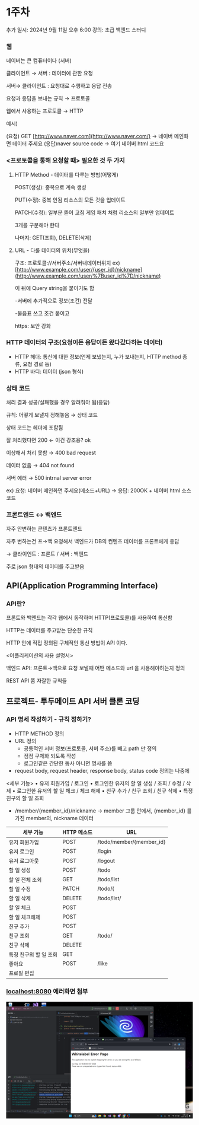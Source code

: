 # 1주차

추가 일시: 2024년 9월 11일 오후 6:00
강의: 초급 백엔드 스터디

### 웹

네이버는 큰 컴퓨터이다 (서버)

클라이언트 → 서버 : 데이터에 관한 요청

서버→ 클라이언트 : 요청대로 수행하고 응답 전송

요청과 응답을 보내는 규칙 → 프로토콜

웹에서 사용하는 프로토콜 → HTTP

예시)

(요청) GET [http://www.naver.com](http://www.naver.com/) → 네이버 메인화면 데이터 주세요
(응답)<html>naver source code</html> → 여기 네이버 html 코드요

### <프로토콜을 통해 요청할 때> 필요한 것 두 가지

1. HTTP Method - 데이터를 다루는 방법(어떻게)
    
    POST(생성): 중복으로 계속 생성
    
    PUT(수정): 중복 안됨 리소스의 모든 것을 업데이트 
    
    PATCH(수정): 일부분 뜯어 고침 게임 패치 처럼 리소스의 일부만 업데이트
    
    3개를 구분해야 한다
    
    나머지: GET(조회), DELETE(삭제)
    
2. URL - 다룰 데이터의 위치(무엇을)
    
    구조: 프로토콜://서버주소/서버내데이터위치
    ex)[http://www.example.com/user/{user_id}/nickname](http://www.example.com/user/%7Buser_id%7D/nickname)
    
    이 뒤에 Query string을 붙이기도 함
    
    -서버에 추가적으로 정보(조건) 전달
    
    -물음표 쓰고 조건 붙이고 
    
    https: 보안 강화
    

### HTTP 데이터의 구조(요청이든 응답이든 왔다갔다하는 데이터)

- HTTP 헤더: 통신에 대한 정보(언제 보냈는지, 누가 보내는지, HTTP method 종류, 요청 경로 등)
- HTTP 바디: 데이터 (json 형식)

### 상태 코드

처리 결과 성공/실패했을 경우 알려줘야 됨(응답)

규칙: 어떻게 보낼지 정해놓음 → 상태 코드

상태 코드는 헤더에 포함됨

잘 처리했다면 200 ← 이건 강조용? ok

이상해서 처리 못함 → 400 bad request

데이터 없음 → 404 not found

서버 에러 → 500 intrnal server error

ex) 요청: 네이버 메인화면 주세요(메소드+URL) → 응답: 200OK + 네이버 html 소스코드

### 프론트엔드 ↔ 백엔드

자주 안변하는 콘텐츠가 프론트엔드

자주 변하는건 프→백 요청해서 백엔드가 DB의 컨텐츠 데이터를 프론트에게 응답

→ 클라이언트 : 프론트 / 서버 : 백엔드

주로 json 형태의 데이터를 주고받음

## API(Application Programming Interface)

### API란?

프론트와 백엔드는 각각 웹에서 동작하며 HTTP(프로토콜)를 사용하여 통신함

HTTP는 데이터를 주고받는 단순한 규칙

HTTP 안에 직접 정의된 구체적인 통신 방법이 API 이다. 

<어플리케이션의 사용 설명서>

백엔드 API: 프론트→백으로 요청 보낼때 어떤 메소드와 url 을 사용해야하는지 정의

REST API 쫌 자잘한 규칙들

## 프로젝트- 투두메이트 API 서버 클론 코딩

### API 명세 작성하기 - 규칙 정하기?

- HTTP METHOD 정의
- URL 정의
    - 공통적인 서버 정보(프로토콜, 서버 주소)를 빼고 path 만 정의
    - 점점 구체화 되도록 작성
    - 로그인같은 간단한 동사 아니면 명사를 씀
- request body, request header, response body, status code 정의는 나중에

<세부 기능>
• 유저 회원가입 / 로그인
• 로그인한 유저의 할 일 생성 / 조회 / 수정 / 삭제
• 로그인한 유저의 할 일 체크 / 체크 해제
• 친구 추가 / 친구 조회 / 친구 삭제
• 특정 친구의 할 일 조회

- /member/{member_id}/nickname
→ member 그룹 안에서,
{member_id} 를 가진 member의,
nickname 데이터

| 세부 기능 | HTTP 메소드 | URL |
| --- | --- | --- |
| 유저 회원가입 | POST | /todo/member/{member_id} |
| 유저 로그인 | POST | /login |
| 유저 로그아웃 | POST | /logout |
| 할 일 생성 | POST | /todo |
| 할 일 전체 조회 | GET | /todo/list |
| 할 일 수정 | PATCH | /todo/{ |
| 할 일 삭제 | DELETE | /todo/list/ |
| 할 일 체크 | POST |  |
| 할 일 체크해제 | POST |  |
| 친구 추가 | POST |  |
| 친구 조회 | GET | /todo/ |
| 친구 삭제 | DELETE |  |
| 특정 친구의 할 일 조회 | GET |  |
| 좋아요 | POST | /like |
| 프로필 편집 |  |  |

### [localhost:8080](http://localhost:8080) 에러화면 첨부

![스크린샷 2024-09-22 183657.png](%25EC%258A%25A4%25ED%2581%25AC%25EB%25A6%25B0%25EC%2583%25B7_2024-09-22_183657.png)